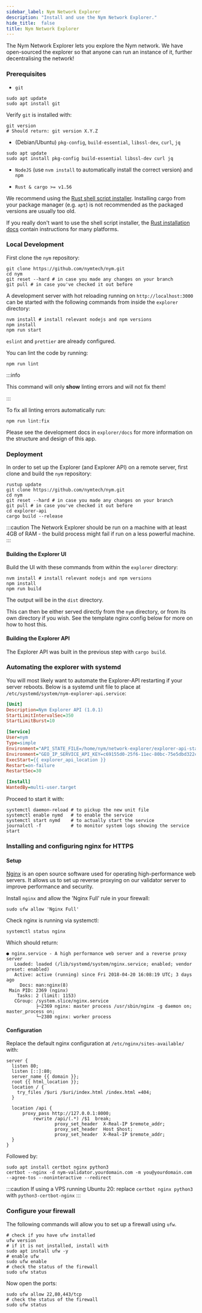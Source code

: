 ```yaml
---
sidebar_label: Nym Network Explorer
description: "Install and use the Nym Network Explorer."
hide_title:  false
title: Nym Network Explorer
---
```


The Nym Network Explorer lets you explore the Nym network. We have open-sourced the explorer so that anyone can run an instance of it, further decentralising the network! 

### Prerequisites

- `git`

```
sudo apt update
sudo apt install git
```

Verify `git` is installed with:

```
git version
# Should return: git version X.Y.Z
```

- (Debian/Ubuntu) `pkg-config`, `build-essential`, `libssl-dev`, `curl`, `jq`

```
sudo apt update
sudo apt install pkg-config build-essential libssl-dev curl jq
```

- `NodeJS` (use `nvm install` to automatically install the correct version) and `npm`

- `Rust & cargo >= v1.56`

We recommend using the [Rust shell script installer](https://www.rust-lang.org/tools/install). Installing cargo from your package manager (e.g. `apt`) is not recommended as the packaged versions are usually too old.

If you really don't want to use the shell script installer, the [Rust installation docs](https://forge.rust-lang.org/infra/other-installation-methods.html) contain instructions for many platforms.


### Local Development

First clone the `nym` repository: 

```
git clone https://github.com/nymtech/nym.git
cd nym
git reset --hard # in case you made any changes on your branch
git pull # in case you've checked it out before
```

A development server with hot reloading running on `http://localhost:3000` can be started with the following commands from inside the `explorer` directory:

```
nvm install # install relevant nodejs and npm versions 
npm install
npm run start
```

`eslint` and `prettier` are already configured.

You can lint the code by running:

```
npm run lint
```

:::info 

This command will only **show** linting errors and will not fix them!

:::
 
To fix all linting errors automatically run:

```
npm run lint:fix
```

Please see the development docs in `explorer/docs` for more information on the structure and design of this app.

### Deployment

In order to set up the Explorer (and Explorer API) on a remote server, first clone and build the `nym` repository: 

```
rustup update
git clone https://github.com/nymtech/nym.git
cd nym
git reset --hard # in case you made any changes on your branch
git pull # in case you've checked it out before
cd explorer-api
cargo build --release
```

:::caution
The Network Explorer should be run on a machine with at least 4GB of RAM - the build process might fail if run on a less powerful machine. 
:::

#### Building the Explorer UI 

Build the UI with these commands from within the `explorer` directory:

```
nvm install # install relevant nodejs and npm versions 
npm install
npm run build
```

The output will be in the `dist` directory. 

This can then be either served directly from the `nym` directory, or from its own directory if you wish. See the template nginx config below for more on how to host this. 

#### Building the Explorer API

The Explorer API was built in the previous step with `cargo build`. 

### Automating the explorer with systemd

You will most likely want to automate the Explorer-API restarting if your server reboots. Below is a systemd unit file to place at `/etc/systemd/system/nym-explorer-api.service`:

```ini
[Unit]
Description=Nym Explorer API (1.0.1)
StartLimitIntervalSec=350
StartLimitBurst=10

[Service]
User=nym
Type=simple
Environment="API_STATE_FILE=/home/nym/network-explorer/explorer-api-state.json"
Environment="GEO_IP_SERVICE_API_KEY=c69155d0-25f6-11ec-80bc-75e5dbd322c3"
ExecStart={{ explorer_api_location }}
Restart=on-failure
RestartSec=30

[Install]
WantedBy=multi-user.target
```

Proceed to start it with:

```
systemctl daemon-reload # to pickup the new unit file
systemctl enable nymd   # to enable the service
systemctl start nymd    # to actually start the service
journalctl -f           # to monitor system logs showing the service start
```

### Installing and configuring nginx for HTTPS

#### Setup

[Nginx](https://www.nginx.com/resources/glossary/nginx/#:~:text=NGINX%20is%20open%20source%20software,%2C%20media%20streaming%2C%20and%20more.&text=In%20addition%20to%20its%20HTTP,%2C%20TCP%2C%20and%20UDP%20servers.) is an open source software used for operating high-performance web servers. It allows us to set up reverse proxying on our validator server to improve performance and security.

Install `nginx` and allow the 'Nginx Full' rule in your firewall:

```
sudo ufw allow 'Nginx Full'
```

Check nginx is running via systemctl:

```
systemctl status nginx
```

Which should return:

```
● nginx.service - A high performance web server and a reverse proxy server
   Loaded: loaded (/lib/systemd/system/nginx.service; enabled; vendor preset: enabled)
   Active: active (running) since Fri 2018-04-20 16:08:19 UTC; 3 days ago
     Docs: man:nginx(8)
 Main PID: 2369 (nginx)
    Tasks: 2 (limit: 1153)
   CGroup: /system.slice/nginx.service
           ├─2369 nginx: master process /usr/sbin/nginx -g daemon on; master_process on;
           └─2380 nginx: worker process
```

#### Configuration

Replace the default nginx configuration at `/etc/nginx/sites-available/` with: 

```
server {
  listen 80;
  listen [::]:80;
  server_name {{ domain }};
  root {{ html_location }};
  location / {
    try_files /$uri /$uri/index.html /index.html =404;
  }

  location /api {
      proxy_pass http://127.0.0.1:8000;
		  rewrite /api/(.*) /$1  break;
                  proxy_set_header  X-Real-IP $remote_addr;
                  proxy_set_header  Host $host;
                  proxy_set_header  X-Real-IP $remote_addr;
  }
}
```

Followed by:

```
sudo apt install certbot nginx python3
certbot --nginx -d nym-validator.yourdomain.com -m you@yourdomain.com --agree-tos --noninteractive --redirect
```

:::caution
If using a VPS running Ubuntu 20: replace `certbot nginx python3` with `python3-certbot-nginx`
:::

### Configure your firewall

The following commands will allow you to set up a firewall using `ufw`.

```
# check if you have ufw installed
ufw version
# if it is not installed, install with
sudo apt install ufw -y
# enable ufw
sudo ufw enable
# check the status of the firewall
sudo ufw status
```

Now open the ports: 

```
sudo ufw allow 22,80,443/tcp
# check the status of the firewall
sudo ufw status
```